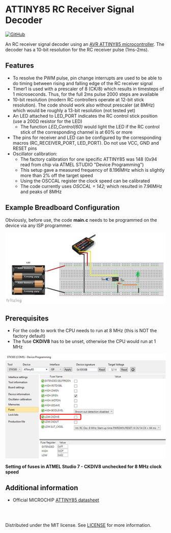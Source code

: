 # ATTINY85 RC Receiver Signal Decoder

[![GitHub](https://img.shields.io/github/license/mashape/apistatus.svg)](https://en.wikipedia.org/wiki/MIT_License)

An RC receiver signal decoder using an [AVR ATTINY85 microcontroller](https://www.microchip.com/wwwproducts/en/ATtiny85). The decoder has a 10-bit resolution for the RC receiver pulse (1ms-2ms).

## Features
  - To resolve the PWM pulse, pin change interrupts are used to be able to do timing between rising and falling edge of the RC receiver signal
  - Timer1 is used with a prescaler of 8 (CK/8) which results in timesteps of 1 microseconds. Thus, for the full 2ms pulse 2000 steps are available
  - 10-bit resolution (modern RC controllers operate at 12-bit stick resolution). The code should work also without prescaler (at 8MHz) which would be roughly a 13-bit resolution (not tested yet)
  - An LED attached to LED_PORT indicates the RC control stick position (use a 200&Omega; resistor for the LED)
    - The function *LED_Control(60)* would light the LED if the RC control stick of the corresponding channel is at 60% or more
  - The pins for receiver and LED can be configured by the corresponding macros (RC_RECEIVER_PORT, LED_PORT). Do not use VCC, GND and RESET pins
  - Oscillator calibration:
    - The factory calibration for one specific ATTINY85 was 148 (0x94 read from chip via ATMEL STUDIO "Device Programming")
    - This setup gave a measured frequency of 8.196MHz which is slightly more than 2% off the target speed
    - Using the OSCCAL register the clock speed can be calibrated
    - The code currently uses *OSCCAL = 142;* which resulted in 7.96MHz and peaks of 8MHz

## Example Breadboard Configuration

Obviously, before use, the code **main.c** needs to be programmed on the device via any ISP programmer.

![](images/Fritzing_Layout.png)

## Prerequisites
 - For the code to work the CPU needs to run at 8 MHz (this is NOT the factory default)
 - The fuse **CKDIV8** has to be unset, otherwise the CPU would run at 1 MHz

<!--- HTML code used in order to be able to resize image -->
<img src="images/Fuse_Settings.png" alt="drawing" width="600"/>

**Setting of fuses in ATMEL Studio 7 - CKDIV8 unchecked for 8 MHz clock speed**

## Additional information
 - Official MICROCHIP [ATTINY85 datasheet](http://ww1.microchip.com/downloads/en/DeviceDoc/Atmel-2586-AVR-8-bit-Microcontroller-ATtiny25-ATtiny45-ATtiny85_Datasheet.pdf)

<br></br>

Distributed under the MIT license. See [LICENSE](https://github.com/chiefenne/ATTINY85-Servo-Control/blob/master/LICENSE) for more information.


